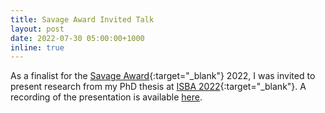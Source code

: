 ```yaml
---
title: Savage Award Invited Talk
layout: post
date: 2022-07-30 05:00:00+1000
inline: true
---
```


As a finalist for the [Savage Award](https://bayesian.org/project/savage-award/){:target="\_blank"} 2022, I was 
invited to present research from my PhD thesis at [ISBA 2022](https://isbawebmaster.github.io/ISBA2022/){:target="\_blank"}. 
A recording of the presentation is available [here](/isba-2022/).